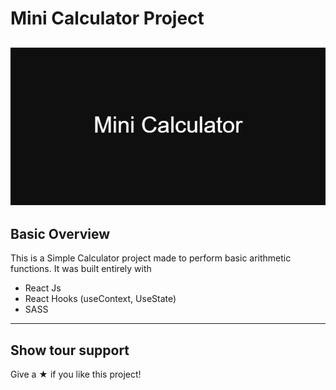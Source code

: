 # Mini Calculator Project

![Calculator project banner](./src/assets/images/Mini_Calculator.png)
---

## Basic Overview

This is a Simple Calculator project made to perform basic arithmetic functions. It was built entirely with

- React Js
- React Hooks (useContext, UseState)
- SASS

---

## Show tour support

Give a &#x2605; if you like this project!